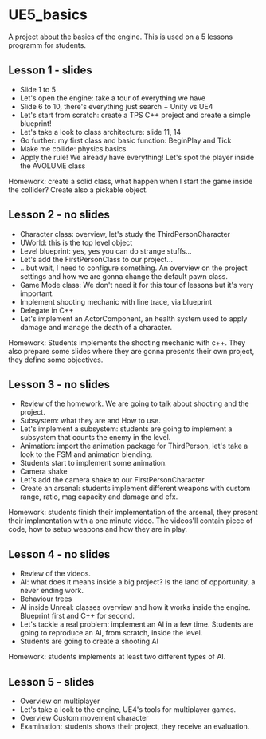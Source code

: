 # UE5_basics
A project about the basics of the engine. This is used on a 5 lessons programm for students.

## Lesson 1 - slides
- Slide 1 to 5
- Let's open the engine: take a tour of everything we have
- Slide 6 to 10, there's everything just search + Unity vs UE4
- Let's start from scratch: create a TPS C++ project and create a simple blueprint!
- Let's take a look to class architecture: slide 11, 14
- Go further: my first class and basic function: BeginPlay and Tick
- Make me collide: physics basics
- Apply the rule! We already have everything! Let's spot the player inside the AVOLUME class

Homework: create a solid class, what happen when I start the game inside the collider?
Create also a pickable object.


## Lesson 2 - no slides
- Character class: overview, let's study the ThirdPersonCharacter
- UWorld: this is the top level object
- Level blueprint: yes, yes you can do strange stuffs...
- Let's add the FirstPersonClass to our project...
- ...but wait, I need to configure something. An overview on the project settings and how we are gonna change the default pawn class.
- Game Mode class: We don't need it for this tour of lessons but it's very important.
- Implement shooting mechanic with line trace, via blueprint
- Delegate in C++
- Let's implement an ActorComponent, an health system used to apply damage and manage the death of a character.

Homework: Students implements the shooting mechanic with c++. They also prepare some slides where they are gonna presents their own project, they define some objectives.

## Lesson 3 - no slides
- Review of the homework. We are going to talk about shooting and the project.
- Subsystem: what they are and How to use.
- Let's implement a subsystem: students are going to implement a subsystem that counts the enemy in the level.
- Animation: import the animation package for ThirdPerson, let's take a look to the FSM and animation blending.
- Students start to implement some animation.
- Camera shake
- Let's add the camera shake to our FirstPersonCharacter
- Create an arsenal: students implement different weapons with custom range, ratio, mag capacity and damage and efx.

Homework: students finish their implementation of the arsenal, they present their implmentation with a one minute video. The videos'll contain piece of code, how to setup weapons and how they are in play.


## Lesson 4 - no slides
- Review of the videos.
- AI: what does it means inside a big project? Is the land of opportunity, a never ending work.
- Behaviour trees
- AI inside Unreal: classes overview and how it works inside the engine. Blueprint first and C++ for second.
- Let's tackle a real problem: implement an AI in a few time. Students are going to reproduce an AI, from scratch, inside the level.
- Students are going to create a shooting AI

Homework: students implements at least two different types of AI.


## Lesson 5 - slides
- Overview on multiplayer
- Let's take a look to the engine, UE4's tools for multiplayer games.
- Overview Custom movement character
- Examination: students shows their project, they receive an evaluation.